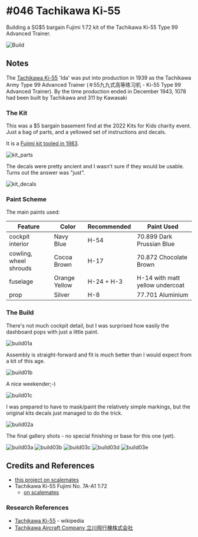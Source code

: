 # #046 Tachikawa Ki-55

Building a SG$5 bargain Fujimi 1:72 kit of the Tachikawa Ki-55 Type 99 Advanced Trainer.

![Build](./assets/TachikawaKi55_build.jpg?raw=true)

## Notes

The [Tachikawa Ki-55](https://en.wikipedia.org/wiki/Tachikawa_Ki-55) 'Ida' was put into production in 1939 as the
Tachikawa Army Type 99 Advanced Trainer (キ55九九式高等练习机 - Ki-55 Type 99 Advanced Trainer).
By the time production ended in December 1943, 1078 had been built by Tachikawa and 311 by Kawasaki

### The Kit

This was a $5 bargain basement find at the 2022 Kits for Kids charity event.
Just a bag of parts, and a yellowed set of instructions and decals.

It is a
[Fujimi kit tooled in 1983](https://www.scalemates.com/kits/fujimi-7a-a1-tachikawa-ki-55--172648).

![kit_parts](./assets/kit_parts.jpg?raw=true)

The decals were pretty ancient and I wasn't sure if they would be usable. Turns out the answer was "just".

![kit_decals](./assets/kit_decals.jpg?raw=true)

### Paint Scheme

The main paints used:

| Feature         | Color                | Recommended | Paint Used |
|-----------------|----------------------|-------------|------------|
| cockpit interior | Navy Blue           | H-54        | 70.899 Dark Prussian Blue       |
| cowling, wheel shrouds | Cocoa Brown   | H-17        | 70.872 Chocolate Brown          |
| fuselage        | Orange Yellow        | H-24 + H-3  | H-14 with matt yellow undercoat |
| prop            | Silver               | H-8         | 77.701 Aluminium                |

### The Build

There's not much cockpit detail, but I was surprised how easily the dashboard pops with just a little paint.

![build01a](./assets/build01a.jpg?raw=true)

Assembly is straight-forward and fit is much better than I would expect from a kit of this age.

![build01b](./assets/build01b.jpg?raw=true)

A nice weekender;-)

![build01c](./assets/build01c.jpg?raw=true)

I was prepared to have to mask/paint the relatively simple markings, but the original kits decals just managed to do the trick.

![build02a](./assets/build02a.jpg?raw=true)

The final gallery shots - no special finishing or base for this one (yet).

![build03a](./assets/build02a.jpg?raw=true)
![build03b](./assets/build02a.jpg?raw=true)
![build03c](./assets/build02a.jpg?raw=true)
![build03d](./assets/build02a.jpg?raw=true)
![build03e](./assets/build02a.jpg?raw=true)

## Credits and References

* [this project on scalemates](https://www.scalemates.com/profiles/mate.php?id=74137&p=projects&project=126400)
* Tachikawa Ki-55 Fujimi No. 7A-A1 1:72
    * [on scalemates](https://www.scalemates.com/kits/fujimi-7a-a1-tachikawa-ki-55--172648)

### Research References

* [Tachikawa Ki-55](https://en.wikipedia.org/wiki/Tachikawa_Ki-55) - wikipedia
* [Tachikawa Aircraft Company 立川飛行機株式会社](https://en.wikipedia.org/wiki/Tachikawa_Aircraft_Company)
